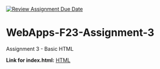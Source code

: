 [![Review Assignment Due Date](https://classroom.github.com/assets/deadline-readme-button-24ddc0f5d75046c5622901739e7c5dd533143b0c8e959d652212380cedb1ea36.svg)](https://classroom.github.com/a/q2-Q7VCy)
# WebApps-F23-Assignment-3
Assignment 3 - Basic HTML

**Link for index.html:**
[HTML](https://44-563-webapps-f23.github.io/44563-webapps-f23-assignment3-amitdoddamani123/)
